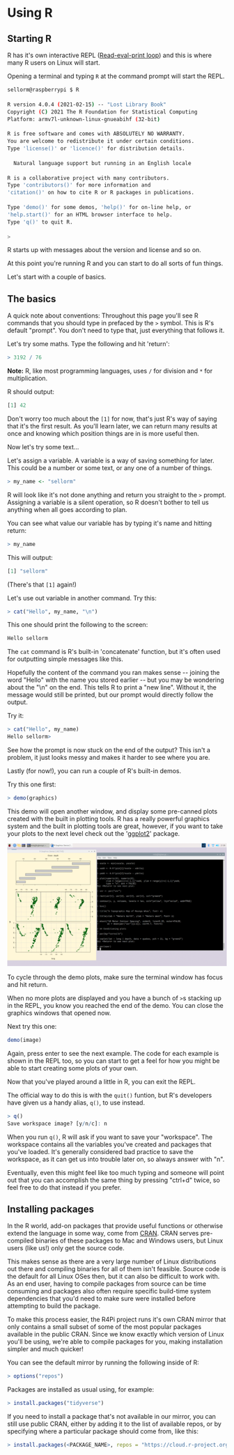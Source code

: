 # Using R

## Starting R

R has it's own interactive REPL ([Read-eval-print loop](https://en.wikipedia.org/wiki/Read–eval–print_loop)) and this
is where many R users on Linux will start.

Opening a terminal and typing `R` at the command prompt will start the REPL.

```bash
sellorm@raspberrypi $ R

R version 4.0.4 (2021-02-15) -- "Lost Library Book"
Copyright (C) 2021 The R Foundation for Statistical Computing
Platform: armv7l-unknown-linux-gnueabihf (32-bit)

R is free software and comes with ABSOLUTELY NO WARRANTY.
You are welcome to redistribute it under certain conditions.
Type 'license()' or 'licence()' for distribution details.

  Natural language support but running in an English locale

R is a collaborative project with many contributors.
Type 'contributors()' for more information and
'citation()' on how to cite R or R packages in publications.

Type 'demo()' for some demos, 'help()' for on-line help, or
'help.start()' for an HTML browser interface to help.
Type 'q()' to quit R.

> 
```


R starts up with messages about the version and license and so on.

At this point you're running R and you can start to do all sorts of fun things.

Let's start with a couple of basics. 

## The basics

A quick note about conventions: Throughout this page you'll see R commands that you should type in prefaced by the
`>` symbol. This is R's default "prompt". You don't need to type that, just everything that follows it.

Let's try some maths. Type the following and hit 'return':

```R
> 3192 / 76
```

**Note:** R, like most programming languages, uses `/` for division and `*` for multiplication.

R should output:

```R
[1] 42
```

Don't worry too much about the `[1]` for now, that's just R's way of saying that it's the first result. As you'll learn
later, we can return many results at once and knowing which position things are in is more useful then.

Now let's try some text...

Let's assign a variable. A variable is a way of saving something for later. This could be a number or some text, or any
one of a number of things.

```R
> my_name <- "sellorm"
```

R will look like it's not done anything and return you straight to the `>` prompt. Assigning a variable is a silent
operation, so R doesn't bother to tell us anything when all goes according to plan.

You can see what value our variable has by typing it's name and hitting return:

```R
> my_name
```

This will output:

```R
[1] "sellorm"
```

(There's that `[1]` again!)

Let's use out variable in another command. Try this:

```R
> cat("Hello", my_name, "\n")
```

This one should print the following to the screen:

```R
Hello sellorm
```

The `cat` command is R's built-in 'concatenate' function, but it's often used for outputting simple messages like this.

Hopefully the content of the command you ran makes sense -- joining the word "Hello" with the name you stored earlier -- 
but you may be wondering about the "\n" on the end. This tells R to print a "new line". Without it, the message would
still be printed, but our prompt would directly follow the output. 

Try it:

```R
> cat("Hello", my_name)
Hello sellorm>
```

See how the prompt is now stuck on the end of the output? This isn't a problem, it just looks messy and makes it harder
to see where you are.

Lastly (for now!), you can run a couple of R's built-in demos.

Try this one first:

```R
> demo(graphics)
```

This demo will open another window, and display some pre-canned plots created with the built in plotting tools. R has a
really powerful graphics system and the built in plotting tools are great, however, if you want to take your plots to
the next level check out the '[ggplot2](https://ggplot2.tidyverse.org)' package.

![](/images/using_r_demo_screenshot.png)

To cycle through the demo plots, make sure the terminal window has focus and hit return.

When no more plots are displayed and you have a bunch of `>`s stacking up in the REPL, you know you reached the end of
the demo. You can close the graphics windows that opened now.

Next try this one:

```R
demo(image)
```

Again, press enter to see the next example. The code for each example is shown in the REPL too, so you can start to get
a feel for how you might be able to start creating some plots of your own.

Now that you've played around a little in R, you can exit the REPL.

The official way to do this is with the `quit()` funtion, but R's developers have given us a handy alias, `q()`, to use
instead.

```R
> q()
Save workspace image? [y/n/c]: n
```

When you run `q()`, R will ask if you want to save your "workspace". The workspace contains all the variables you've created
and packages that you've loaded. It's generally considered bad practice to save the workspace, as it can get us
into trouble later on, so always answer with "n".

Eventually, even this might feel like too much typing and someone will point out that you can accomplish the same thing
by pressing "ctrl+d" twice, so feel free to do that instead if you prefer.


## Installing packages

In the R world, add-on packages that provide useful functions or otherwise extend the language in some way, come from
[CRAN](https://cran.r-project.org). CRAN serves pre-compiled binaries of these packages to Mac and Windows users, but
Linux users (like us!) only get the source code.

This makes sense as there are a very large number of Linux distributions out there and compiling binaries for all of
them isn't feasible. Source code is the default for all Linux OSes then, but it can also be difficult to work with. As
an end user, having to compile packages from source can be time consuming and packages also often require specific
build-time system dependencies that you'd need to make sure were installed before attempting to build the package.

To make this process easier, the R4Pi project runs it's own CRAN mirror that only contains a small subset of some of the
most popular packages available in the public CRAN. Since we know exactly which version of Linux you'll be using, we're
able to compile packages for you, making installation simpler and much quicker!

You can see the default mirror by running the following inside of R:

```R
> options("repos")
```

Packages are installed as usual using, for example:

```R
> install.packages("tidyverse")
```

If you need to install a package that's not available in our mirror, you can still use public CRAN, either by adding it
to the list of available repos, or by specifying where a particular package should come from, like this:

```R
> install.packages(<PACKAGE_NAME>, repos = "https://cloud.r-project.org")
```
